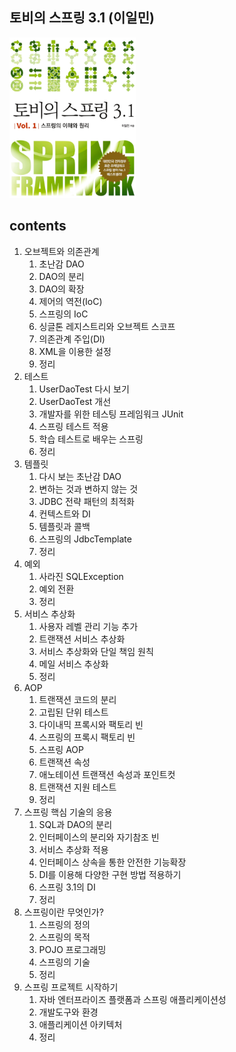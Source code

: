 <h2>토비의 스프링 3.1 (이일민)</h2>

<img src="img.png"  width="40%"/>

<h2>contents</h2>

1. 오브젝트와 의존관계
    1. 초난감 DAO
    2. DAO의 분리
    3. DAO의 확장
    4. 제어의 역전(IoC)
    5. 스프링의 IoC
    6. 싱글톤 레지스트리와 오브젝트 스코프
    7. 의존관계 주입(DI)
    8. XML을 이용한 설정
    9. 정리
2. 테스트
    1. UserDaoTest 다시 보기
    2. UserDaoTest 개선
    3. 개발자를 위한 테스팅 프레임워크 JUnit
    4. 스프링 테스트 적용
    5. 학습 테스트로 배우는 스프링
    6. 정리
3. 템플릿
    1. 다시 보는 초난감 DAO
    2. 변하는 것과 변하지 않는 것
    3. JDBC 전략 패턴의 최적화
    4. 컨텍스트와 DI
    5. 템플릿과 콜백
    6. 스프링의 JdbcTemplate
    7. 정리
4. 예외
    1. 사라진 SQLException
    2. 예외 전환
    3. 정리
5. 서비스 추상화
    1. 사용자 레벨 관리 기능 추가
    2. 트랜잭션 서비스 추상화
    3. 서비스 추상화와 단일 책임 원칙
    4. 메일 서비스 추상화
    5. 정리
6. AOP
    1. 트랜잭션 코드의 분리
    2. 고립된 단위 테스트
    3. 다이내믹 프록시와 팩토리 빈
    4. 스프링의 프록시 팩토리 빈
    5. 스프링 AOP
    6. 트랜잭션 속성
    7. 애노테이션 트랜잭션 속성과 포인트컷
    8. 트랜잭션 지원 테스트
    9. 정리
7. 스프링 핵심 기술의 응용
    1. SQL과 DAO의 분리
    2. 인터페이스의 분리와 자기참조 빈
    3. 서비스 추상화 적용
    4. 인터페이스 상속을 통한 안전한 기능확장
    5. DI를 이용해 다양한 구현 방법 적용하기
    6. 스프링 3.1의 DI
    7. 정리
8. 스프링이란 무엇인가?
    1. 스프링의 정의
    2. 스프링의 목적
    3. POJO 프로그래밍
    4. 스프링의 기술
    5. 정리
9. 스프링 프로젝트 시작하기
    1. 자바 엔터프라이즈 플랫폼과 스프링 애플리케이션성
    2. 개발도구와 환경
    3. 애플리케이션 아키텍처
    4. 정리
